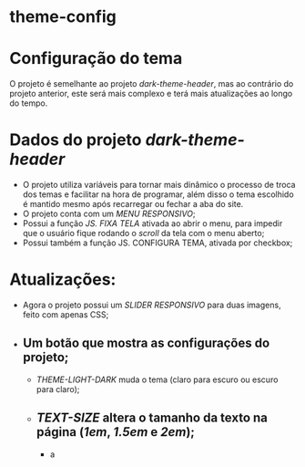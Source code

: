 # theme-config

# Configuração do tema
O projeto é semelhante ao projeto *dark-theme-header*, mas ao contrário do projeto anterior, este será mais complexo e terá mais atualizações ao longo do tempo.

  # Dados do projeto *dark-theme-header*
  - O projeto utiliza variáveis para tornar mais dinâmico o processo de troca dos temas e facilitar na hora de programar, além disso o tema escolhido é mantido mesmo após recarregar ou fechar a aba do site.
  - O projeto conta com um *MENU RESPONSIVO*;
  - Possui a função *JS. FIXA TELA* ativada ao abrir o menu, para impedir que o usuário fique rodando o *scroll* da tela com o menu aberto;
  - Possui também a função JS. CONFIGURA TEMA, ativada por checkbox;
  
  
  # Atualizações:
  - Agora o projeto possui um *SLIDER RESPONSIVO* para duas imagens, feito com apenas CSS;
- Um botão que mostra as configurações do projeto;
  --
  - *THEME-LIGHT-DARK* muda o tema (claro para escuro ou escuro para claro);
  - *TEXT-SIZE* altera o tamanho da texto na página (*1em*, *1.5em* e *2em*);
    --
    - a


